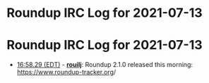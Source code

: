 # Roundup IRC Log for 2021-07-13 #
# Roundup IRC Log for 2021-07-13
* <a href="#16:58.29" id="16:58.29">16:58.29 (EDT)</a> - __[rouilj](https://github.com/rouilj)__: Roundup 2.1.0 released this morning: <https://www.roundup-tracker.org>/
